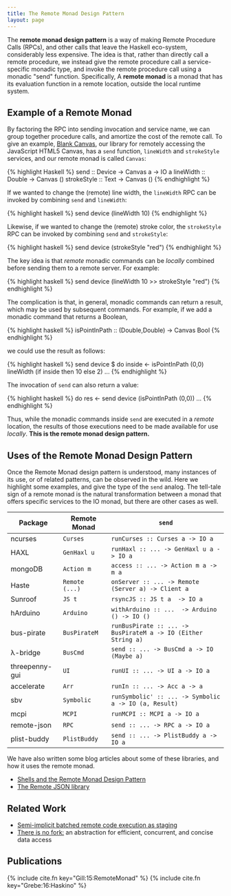 ```yaml
---
title: The Remote Monad Design Pattern
layout: page
---
```


The **remote monad design pattern** is a way of
making Remote Procedure Calls (RPCs), and other
calls that leave the Haskell eco-system, considerably less expensive.
The idea is that, rather than directly call a remote procedure,
we instead give the remote procedure call a service-specific monadic
type, and invoke the remote procedure call using a monadic "send" function.
Specifically, A **remote monad** is a monad that has its evaluation function in
a remote location, outside the local runtime system.

## Example of a Remote Monad 

By factoring the RPC into sending invocation and service name,
we can group together procedure calls, and amortize the cost
of the remote call. To give an example, [Blank Canvas](https://hackage.haskell.org/package/blank-canvas),
our library for remotely accessing the JavaScript HTML5 Canvas, has
a `send` function, `lineWidth` and
`strokeStyle` services, and our remote monad is called
`Canvas`:

{% highlight Haskell %}
send        :: Device -> Canvas a -> IO a
lineWidth   :: Double             -> Canvas ()
strokeStyle :: Text               -> Canvas ()
{% endhighlight %}

If we wanted to change the (remote) line width,
the `lineWidth` RPC can be invoked by combining `send`
and `lineWidth`:

{% highlight haskell %}
send device (lineWidth 10)
{% endhighlight %}

Likewise, if we wanted to change the (remote) stroke color,
the `strokeStyle` RPC can be invoked by combining `send`
and `strokeStyle`:

{% highlight haskell %}
send device (strokeStyle "red")
{% endhighlight %}

The key idea is that *remote* monadic commands can
be *locally* combined before sending them to a remote server.
For example:

{% highlight haskell %}
send device (lineWidth 10 >> strokeStyle "red")
{% endhighlight %}

The complication is that, in general, monadic commands can return a result, which may be used by subsequent commands.
For example, if we add a monadic command that returns a Boolean,

{% highlight haskell %}
isPointInPath :: (Double,Double) -> Canvas Bool
{% endhighlight %}

we could use the result as follows:

{% highlight haskell %}
   send device $ do
      inside <- isPointInPath (0,0)
      lineWidth (if inside then 10 else 2)
      ...
{% endhighlight %}

The invocation of `send` can also return a value:

{% highlight haskell %}
  do res <- send device (isPointInPath (0,0))
     ...
{% endhighlight %}

Thus, while the monadic commands inside `send` are executed in a *remote* location,
the results of those executions need to be made available for use *locally*.
**This is the remote monad design pattern.**


## Uses of the Remote Monad Design Pattern


Once the Remote Monad design pattern is understood, many instances of
its use, or of related patterns, can be observed in the wild.
Here we highlight some examples, and give the type of the `send` analog.
The tell-tale sign of a remote monad is the natural transformation
between a monad that offers specific services to the IO monad,
but there are other cases as well.

Package | Remote Monad | `send` 
--------|--------------|--------
ncurses | `Curses`       | `runCurses :: Curses a -> IO a`
HAXL    | `GenHaxl u`    | `runHaxl :: ... -> GenHaxl u a -> IO a`
mongoDB | `Action m`     | `access :: ... -> Action m a -> m a`
Haste   | `Remote (...)` | `onServer :: ... -> Remote (Server a) -> Client a`
Sunroof  | `JS t`        | `rsyncJS :: JS t a  -> IO a`
hArduino | `Arduino`       | `withArduino :: ...  -> Arduino () -> IO ()`
bus-pirate | `BusPirateM`  | `runBusPirate :: ... -> BusPirateM a -> IO (Either String a)`
&#955;-bridge | `BusCmd`   | `send :: ... -> BusCmd a -> IO (Maybe a)`
threepenny-gui | `UI`      | `runUI :: ... -> UI a -> IO a`
accelerate | `Arr`         | `runIn :: ... -> Acc a -> a`
sbv        | `Symbolic`    | `runSymbolic' :: ... -> Symbolic a -> IO (a, Result)`
mcpi       | `MCPI`        | `runMCPI :: MCPI a -> IO a`
remote-json | `RPC`        | `send :: ... -> RPC a -> IO a`
plist-buddy | `PlistBuddy` | `send :: ... -> PlistBuddy a -> IO a`

We have also written some blog articles about some of these libraries, and how it
uses the remote monad.

 * [Shells and the Remote Monad Design Pattern](/2015/12/10/remote-monad-part-1/)
 * [The Remote JSON library](/2016/02/09/remote-json/)

## Related Work

 * [Semi-implicit batched remote code execution as staging](http://okmij.org/ftp/meta-future/)
 * [There is no fork:](http://dl.acm.org/citation.cfm?id=2628144) an abstraction for efficient, concurrent, and concise data access
 
## Publications

{% include cite.fn key="Gill:15:RemoteMonad" %}
{% include cite.fn key="Grebe:16:Haskino" %}
